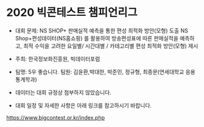 # 2020 빅콘테스트 챔피언리그

* 대회 문제: NS SHOP+ 판매실적 예측을 통한 편성 최적화 방안(모형) 도출
NS Shop+편성데이터(NS홈쇼핑) 를 활용하여 방송편성표에 따른
판매실적을 예측하고, 최적 수익을 고려한 요일별/ 시간대별 / 카테고리별 편성
최적화 방안(모형) 제시

* 주최: 한국정보화진흥원, 빅데이터포럼

* 팀명: 5우 좋습니다. 
  팀원: 김윤환,박대한, 박준민, 정규형, 최종문(연세대학교 응용통계학과)

* 데이터는 대회 규정상 첨부하지 않았습니다.

* 대회 일정 및 자세한 사항은 아래 링크를 참고하시기 바랍니다.

https://www.bigcontest.or.kr/index.php

